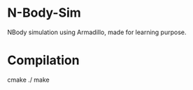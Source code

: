 # N-Body-Sim
NBody simulation using Armadillo, made for learning purpose.

# Compilation
cmake ./
make

